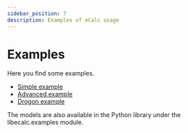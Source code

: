 ```yaml
---
sidebar_position: 7
description: Examples of eCalc usage
---
```

# Examples
Here you find some examples.

- [Simple example](/about/modelling/examples/simple.mdx)
- [Advanced example](/about/modelling/examples/advanced.md)
- [Drogon example](/about/modelling/examples/drogon.md)

The models are also available in the Python library under the libecalc.examples module.
